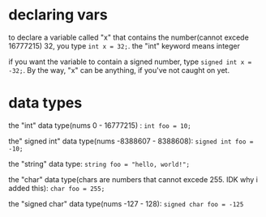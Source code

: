 # declaring vars

to declare a variable called "x" that contains the number(cannot excede 16777215) 32, you type `int x = 32;`.
the "int" keyword means integer

if you want the variable to contain a signed number, type `signed int x = -32;`. By the way, "x" can be anything, if you've not caught on yet.

# data types

the "int" data type(nums 0 - 16777215) : `int foo = 10;`

the" signed int" data type(nums -8388607 - 8388608): `signed int foo = -10;`

the "string" data type: `string foo = "hello, world!";`

the "char" data type(chars are numbers that cannot excede 255. IDK why i added this): `char foo = 255;`

the "signed char" data type(nums -127 - 128): `signed char foo = -125`
